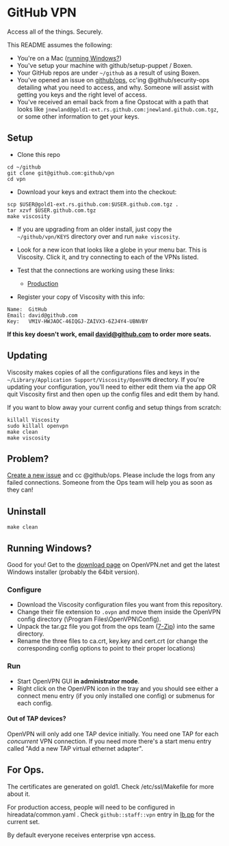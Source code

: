 # GitHub VPN

Access all of the things. Securely.

This README assumes the following:

* You're on a Mac ([running Windows?](#running-windows))
* You've setup your machine with github/setup-puppet / Boxen.
* Your GitHub repos are under `~/github` as a result of using Boxen.
* You've opened an issue on [github/ops](https://github.com/github/ops), cc'ing @github/security-ops detailing what you need to access, and why. Someone will assist with getting you keys and the right level of access.
* You've received an email back from a fine Opstocat with a path that looks like `jnewland@gold1-ext.rs.github.com:jnewland.github.com.tgz`, or some other information to get your keys.

## Setup

* Clone this repo

```
cd ~/github
git clone git@github.com:github/vpn
cd vpn
```

* Download your keys and extract them into the checkout:

```
scp $USER@gold1-ext.rs.github.com:$USER.github.com.tgz .
tar xzvf $USER.github.com.tgz
make viscosity
```

* If you are upgrading from an older install, just copy the `~/github/vpn/KEYS` directory over and run `make viscosity`.

* Look for a new icon that looks like a globe in your menu bar. This is Viscosity. Click it, and try connecting to each of the VPNs listed.

* Test that the connections are working using these links:

  * [Production](http://aux1.rs.github.com:9292/)

* Register your copy of Viscosity with this info:

```
Name:  GitHub
Email: david@github.com
Key:   VM1V-HWJAOC-46IQGJ-ZAIVX3-6ZJ4Y4-UBNVBY
```

**If this key doesn't work, email david@github.com to order more seats.**

## Updating

Viscosity makes copies of all the configurations files and keys in the
`~/Library/Application Support/Viscosity/OpenVPN` directory. If you're
updating your configuration, you'll need to either edit them via the
app OR quit Viscosity first and then open up the config files and edit them
by hand.

If you want to blow away your current config and setup things from scratch:

    killall Viscosity
    sudo killall openvpn
    make clean
    make viscosity

## Problem?

[Create a new issue](https://github.com/github/vpn/issues/new) and cc @github/ops.
Please include the logs from any failed connections. Someone from the Ops team
will help you as soon as they can!

## Uninstall

    make clean

## Running Windows?

Good for you! Get to the 
[download page](http://openvpn.net/index.php/open-source/downloads.html)
on OpenVPN.net and get the latest Windows installer
(probably the 64bit version).

### Configure

 * Download the Viscosity configuration files you want from this repository.
 * Change their file extension to ```.ovpn``` and move them inside the 
   OpenVPN config directory (\Program Files\OpenVPN\Config). 
 * Unpack the tar.gz file you got from the ops team ([7-Zip](http://www.7-zip.org/))
   into the same directory.
 * Rename the three files to ca.crt, key.key and cert.crt (or change the 
   corresponding config options to point to their proper locations)

### Run
 * Start OpenVPN GUI **in administrator mode**. 
 * Right click on the OpenVPN icon in the tray and you should see either a connect 
   menu entry (if you only installed one config) or submenus for each config.

#### Out of TAP devices?
OpenVPN will only add one TAP device initially. You need one TAP for each 
_concurrent_ VPN connection. If you need more there's a start menu entry 
called "Add a new TAP virtual ethernet adapter".

## For Ops.

The certificates are generated on gold1. Check /etc/ssl/Makefile for more about it.

For production access, people will need to be configured in hireadata/common.yaml . Check `github::staff::vpn` entry in [lb.pp](/github/puppet/blob/master/modules/github/manifests/role/lb.pp) for the current set.

By default everyone receives enterprise vpn access.

